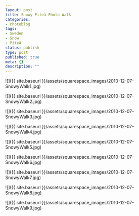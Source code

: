 ```yaml
---
layout: post
title: Snowy Piteå Photo Walk
categories:
- Photoblog
tags:
- Sweden
- Snow
- Piteå
status: publish
type: post
published: true
meta: {}
description: ""
---
```


![]({{ site.baseurl }}/assets/squarespace_images/2010-12-07-SnowyWalk1.jpg)

![]({{ site.baseurl }}/assets/squarespace_images/2010-12-07-SnowyWalk2.jpg)

![]({{ site.baseurl }}/assets/squarespace_images/2010-12-07-SnowyWalk3.jpg)

![]({{ site.baseurl }}/assets/squarespace_images/2010-12-07-SnowyWalk4.jpg)

![]({{ site.baseurl }}/assets/squarespace_images/2010-12-07-SnowyWalk5.jpg)

![]({{ site.baseurl }}/assets/squarespace_images/2010-12-07-SnowyWalk6.jpg)

![]({{ site.baseurl }}/assets/squarespace_images/2010-12-07-SnowyWalk7.jpg)

![]({{ site.baseurl }}/assets/squarespace_images/2010-12-07-SnowyWalk8.jpg)

![]({{ site.baseurl }}/assets/squarespace_images/2010-12-07-SnowyWalk9.jpg)
